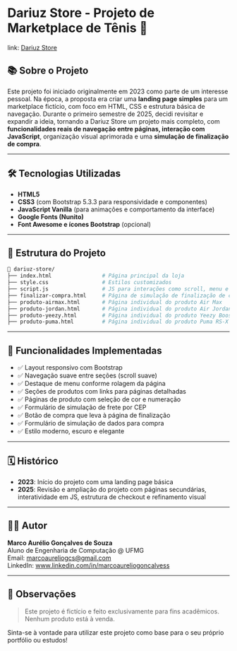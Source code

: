 # Dariuz Store - Projeto de Marketplace de Tênis 👟

link: [Dariuz Store](https://marcoreliog,github.io/dariuz-store/)

## 📚 Sobre o Projeto

Este projeto foi iniciado originalmente em 2023 como parte de um interesse pessoal. Na época, a proposta era criar uma **landing page simples** para um marketplace fictício, com foco em HTML, CSS e estrutura básica de navegação.
Durante o primeiro semestre de 2025, decidi revisitar e expandir a ideia, tornando a Dariuz Store um projeto mais completo, com **funcionalidades reais de navegação entre páginas, interação com JavaScript**, organização visual aprimorada e uma **simulação de finalização de compra**.


---

## 🛠 Tecnologias Utilizadas

- **HTML5**  
- **CSS3** (com Bootstrap 5.3.3 para responsividade e componentes)  
- **JavaScript Vanilla** (para animações e comportamento da interface)  
- **Google Fonts (Nunito)**  
- **Font Awesome e ícones Bootstrap** (opcional)

---

## 📂 Estrutura do Projeto

```bash
📁 dariuz-store/
├── index.html                # Página principal da loja
├── style.css                 # Estilos customizados
├── script.js                 # JS para interações como scroll, menu e destaque de seção
├── finalizar-compra.html     # Página de simulação de finalização de compra
├── produto-airmax.html       # Página individual do produto Air Max
├── produto-jordan.html       # Página individual do produto Air Jordan
├── produto-yeezy.html        # Página individual do produto Yeezy Boost
├── produto-puma.html         # Página individual do produto Puma RS-X
```

---

## 🧩 Funcionalidades Implementadas

- ✅ Layout responsivo com Bootstrap  
- ✅ Navegação suave entre seções (scroll suave)  
- ✅ Destaque de menu conforme rolagem da página  
- ✅ Seções de produtos com links para páginas detalhadas  
- ✅ Páginas de produto com seleção de cor e numeração  
- ✅ Formulário de simulação de frete por CEP  
- ✅ Botão de compra que leva à página de finalização  
- ✅ Formulário de simulação de dados para compra  
- ✅ Estilo moderno, escuro e elegante  

---

## 🗓️ Histórico

- **2023**: Início do projeto com uma landing page básica  
- **2025**: Revisão e ampliação do projeto com páginas secundárias, interatividade em JS, estrutura de checkout e refinamento visual  

---

## 👨‍💻 Autor

**Marco Aurélio Gonçalves de Souza**  
Aluno de Engenharia de Computação @ UFMG  
Email: marcoaureliogcs@gmail.com  
LinkedIn: www.linkedin.com/in/marcoaureliogoncalvess

---

## 📌 Observações

> Este projeto é fictício e feito exclusivamente para fins acadêmicos. Nenhum produto está à venda.  

Sinta-se à vontade para utilizar este projeto como base para o seu próprio portfólio ou estudos!
